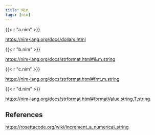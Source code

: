 ```yaml
---
title: Nim
tags: [nim]
---
```


{{< r "a.nim" >}}

<https://nim-lang.org/docs/dollars.html>

{{< r "b.nim" >}}

<https://nim-lang.org/docs/strformat.html#&.m,string>

{{< r "c.nim" >}}

<https://nim-lang.org/docs/strformat.html#fmt.m,string>

{{< r "d.nim" >}}

<https://nim-lang.org/docs/strformat.html#formatValue,string,T,string>

## References

<https://rosettacode.org/wiki/Increment_a_numerical_string>
